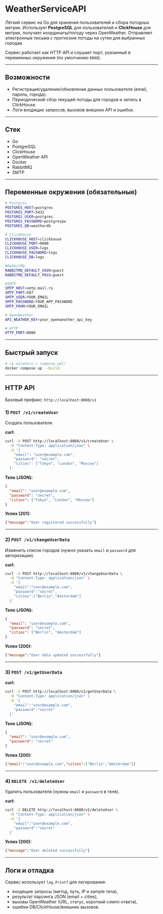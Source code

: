 # WeatherServiceAPI

Лёгкий сервис на Go для хранения пользователей и сбора погодных метрик.
Использует **PostgreSQL** для пользователей и **ClickHouse** для метрик, получает координаты/погоду через OpenWeather.
Отправляет электронные письма с прогнозом погоды на сутки для выбранных городав.

Сервис работает как HTTP API и слушает порт, указанный в переменных окружения (по умолчанию `8080`).

---

## Возможности

* Регистрация/удаление/обновление данных пользователя (email, пароль, города).
* Периодический сбор текущей погоды для городов и запись в ClickHouse.
* Логи входящих запросов, вызовов внешних API и ошибок.

---

## Стек

* Go
* PostgreSQL
* ClickHouse
* OpenWeather API
* Docker
* RabbitMQ
* SMTP

---

## Переменные окружения (обязательные)

```bash
# Postgres
POSTGRES_HOST=postgres
POSTGRES_PORT=5432
POSTGRES_USER=postgres
POSTGRES_PASSWORD=postgrespw
POSTGRES_DB=weatherdb

# ClickHouse
CLICKHOUSE_HOST=clickhouse
CLICKHOUSE_PORT=9000
CLICKHOUSE_USER=logs
CLICKHOUSE_PASSWORD=logs
CLICKHOUSE_DB=logs

#RabbitMQ
RABBITMQ_DEFAULT_USER=guest
RABBITMQ_DEFAULT_PASS=guest

#SMTP
SMTP_HOST=smtp.mail.ru
SMTP_PORT=587
SMTP_USER=YOUR_EMAIL
SMTP_PASSWORD=YOUR_APP_PASSWORD
SMTP_FROM=YOUR_EMAIL

# OpenWeather
API_WEATHER_KEY=your_openweather_api_key

# HTTP
HTTP_PORT=8080
```

---

## Быстрый запуск

```bash
# (в каталоге с compose.yml)
docker compose up --build
```

---

## HTTP API

Базовый префикс: `http://localhost:8080/v1`

### 1) `POST /v1/createUser`

Создать пользователя.

**curl:**

```bash
curl -X POST http://localhost:8080/v1/createUser \
  -H "Content-Type: application/json" \
  -d '{
    "email": "user@example.com",
    "password": "secret",
    "cities": ["Tokyo", "London", "Moscow"]
  }'
```

**Тело (JSON):**

```json
{
  "email": "user@example.com",
  "password": "secret",
  "cities": ["Tokyo", "London", "Moscow"]
}
```

**Успех (201):**

```json
{"message":"User registered successfully"}
```

---

### 2) `POST /v1/changeUserData`

Изменить список городов (нужно указать `email` и `password` для авторизации).

**curl:**

```bash
curl -X POST http://localhost:8080/v1/changeUserData \
  -H "Content-Type: application/json" \
  -d '{
    "email":"user@example.com",
    "password":"secret",
    "cities":["Berlin","Amsterdam"]
  }'
```
**Тело (JSON):**

```json
{
  "email": "user@example.com",
  "password": "secret",
  "cities": ["Berlin", "Amsterdam"]
}
```

**Успех (200):**

```json
{"message":"User data updated successfully"}
```

---

### 3) `POST /v1/getUserData`

**curl:**

```bash
curl -X POST http://localhost:8080/v1/getUserData \
  -H "Content-Type: application/json" \
  -d '{
    "email":"user@example.com",
    "password":"secret"
  }'
```
**Тело (JSON):**

```json
{
  "email": "user@example.com",
  "password": "secret"
}
```

**Успех (200):**

```json
{"email":"user@example.com","cities":["Berlin","Amsterdam"]}
```

---

### 4) `DELETE /v1/deleteUser`

Удалить пользователя (нужны `email` и `password` в теле).

**curl:**

```bash
curl -X DELETE http://localhost:8080/v1/deleteUser \
  -H "Content-Type: application/json" \
  -d '{
    "email":"user@example.com",
    "password":"secret"
  }'
```

**Успех (200):**

```json
{"message":"User deleted successfully"}
```

---

## Логи и отладка

Сервис использует `log.Printf` для логирования:

* входящие запросы (метод, путь, IP и sample тела),
* результат парсинга JSON (email + cities),
* вызовы OpenWeather (URL, статус, короткий сэмпл ответа),
* ошибки DB/ClickHouse/внешних вызовов.

